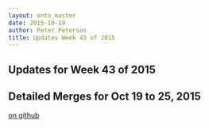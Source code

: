 ```yaml
---
layout: onto_master
date: 2015-10-19
author: Peter Peterson
title: Updates Week 43 of 2015
---
```

Updates for Week 43 of 2015
---------------------------

Detailed Merges for Oct 19 to 25, 2015
--------------------------------------
[on github](https://github.com/mantidproject/mantid/pulls?q=is%3Apr+merged%3A2015-10-20..2015-10-25)

